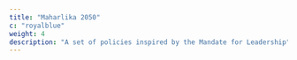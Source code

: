 ```yaml
---
title: "Maharlika 2050"
c: "royalblue"
weight: 4
description: "A set of policies inspired by the Mandate for Leadership"
---
```


